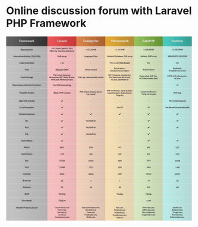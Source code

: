 # Online discussion forum with Laravel PHP Framework

![PHP FRAMEWORKS BENCHMARKING](https://raw.githubusercontent.com/oussamafilani/Posts-App-Laravel-8/main/Conception%20UML/php-frameworks-benchmark.jpg)
